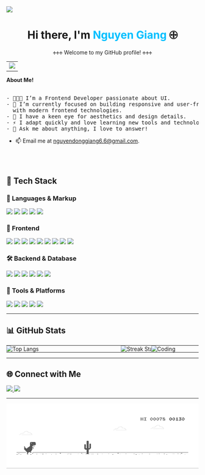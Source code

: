 <img src="https://user-images.githubusercontent.com/73097560/115834477-dbab4500-a447-11eb-908a-139a6edaec5c.gif">

<h1 align="center">Hi there, I'm <span style="color:#00BFFF">Nguyen Giang</span> 🕀</h1>
<p align="center">🕂🕂🕂 Welcome to my GitHub profile! 🕂🕂🕂</p>

<p>
  <table>
  <tr>
    <td>
      <img src="https://media.giphy.com/media/LmNwrBhejkK9EFP504/giphy.gif" width="230" />
    </td>
  </tr>
</table>

  <strong>About Me!</strong><br><br>
  <pre>
- 👨🏽‍💻 I’m a Frontend Developer passionate about UI.
- 🌱 I’m currently focused on building responsive and user-friendly web interfaces
  with modern frontend technologies.
- 👀 I have a keen eye for aesthetics and design details.
- ⚡ I adapt quickly and love learning new tools and technologies fast.
- 💬 Ask me about anything, I love to answer!
</pre>

  - 📫 Email me at <a href="mailto:nguyendonggiang6.6@gmail.com">nguyendonggiang6.6@gmail.com</a>.
</p>

<br />
<br />


## 🚀 Tech Stack

### 🧠 Languages & Markup
<p>
  <img src="https://img.shields.io/badge/Java-%23ED8B00.svg?style=for-the-badge&logo=openjdk&logoColor=white"/>
  <img src="https://img.shields.io/badge/TypeScript-%23007ACC.svg?style=for-the-badge&logo=typescript&logoColor=white"/>
  <img src="https://img.shields.io/badge/HTML5-%23E34F26.svg?style=for-the-badge&logo=html5&logoColor=white"/>
  <img src="https://img.shields.io/badge/CSS3-%231572B6.svg?style=for-the-badge&logo=css3&logoColor=white"/>
  <img src="https://img.shields.io/badge/JavaScript-%23F7DF1E.svg?style=for-the-badge&logo=javascript&logoColor=black"/>
</p>

### 🎨 Frontend
<p>
  <img src="https://img.shields.io/badge/Next.js-%23000000.svg?style=for-the-badge&logo=next.js&logoColor=white"/>
  <img src="https://img.shields.io/badge/React-%2361DAFB.svg?style=for-the-badge&logo=react&logoColor=black"/>
  <img src="https://img.shields.io/badge/TailwindCSS-%2338B2AC.svg?style=for-the-badge&logo=tailwind-css&logoColor=white"/>
  <img src="https://img.shields.io/badge/MUI-%230081CB.svg?style=for-the-badge&logo=mui&logoColor=white"/>
  <img src="https://img.shields.io/badge/shadcn/ui-%23000000.svg?style=for-the-badge&logo=vercel&logoColor=white"/>
  <img src="https://img.shields.io/badge/Bootstrap-%238511FA.svg?style=for-the-badge&logo=bootstrap&logoColor=white"/>
  <img src="https://img.shields.io/badge/Three.js-black?style=for-the-badge&logo=three.js&logoColor=white"/>
  <img src="https://img.shields.io/badge/React%20Hook%20Form-EC5990.svg?style=for-the-badge&logo=reacthookform&logoColor=white"/>
  <img src="https://img.shields.io/badge/React%20Router-CA4245.svg?style=for-the-badge&logo=react-router&logoColor=white"/>
</p>

### 🛠️ Backend & Database
<p>
  <img src="https://img.shields.io/badge/NestJS-E0234E.svg?style=for-the-badge&logo=nestjs&logoColor=white"/>
  <img src="https://img.shields.io/badge/Node.js-339933.svg?style=for-the-badge&logo=node.js&logoColor=white"/>
  <img src="https://img.shields.io/badge/Express.js-404D59.svg?style=for-the-badge&logo=express&logoColor=white"/>
  <img src="https://img.shields.io/badge/MongoDB-47A248.svg?style=for-the-badge&logo=mongodb&logoColor=white"/>
  <img src="https://img.shields.io/badge/PostgreSQL-336791.svg?style=for-the-badge&logo=postgresql&logoColor=white"/>
  <img src="https://img.shields.io/badge/SQL%20Server-CC2927.svg?style=for-the-badge&logo=microsoft-sql-server&logoColor=white"/>
</p>

### 🧰 Tools & Platforms
<p>
  <img src="https://img.shields.io/badge/Git-F05033.svg?style=for-the-badge&logo=git&logoColor=white"/>
  <img src="https://img.shields.io/badge/Figma-F24E1E.svg?style=for-the-badge&logo=figma&logoColor=white"/>
  <img src="https://img.shields.io/badge/Jira-0052CC.svg?style=for-the-badge&logo=jira&logoColor=white"/>
  <img src="https://img.shields.io/badge/Docker-0db7ed.svg?style=for-the-badge&logo=docker&logoColor=white"/>
  <img src="https://img.shields.io/badge/Postman-FF6C37.svg?style=for-the-badge&logo=postman&logoColor=white"/>
</p>

---

## 📊 GitHub Stats

<table style="border-collapse: collapse; width: 100%;">
  <tr style="white-space: nowrap;">
    <td style="padding: 0; vertical-align: middle;">
      <img src="https://github-readme-stats.vercel.app/api/top-langs?username=anii693&show_icons=true&theme=dark&locale=en&layout=compact" alt="Top Langs" width="300" style="display: inline-block;" />
    </td>
    <td style="padding: 0; vertical-align: middle;">
      <img src="https://github-readme-streak-stats.herokuapp.com?user=anii693&theme=dark&hide_border=true" alt="Streak Stats" style="display: inline-block;" />
    </td>
    <td style="padding: 0; vertical-align: middle;">
      <img alt="Coding" width="200" src="https://cdn.dribbble.com/users/1277312/screenshots/14733298/media/39b1045e593737587dd60e42c8422d1f.gif" style="display: inline-block;" />
    </td>
  </tr>
</table>



---

## 🌐 Connect with Me

<p align="left">
  <a href="https://www.facebook.com/nguyen.giang.76784">
    <img src="https://img.shields.io/badge/Facebook-1877F2?style=for-the-badge&logo=facebook&logoColor=white"/>
  </a>
  <a href="https://www.instagram.com/im_dnilb/">
    <img src="https://img.shields.io/badge/Instagram-E4405F?style=for-the-badge&logo=instagram&logoColor=white"/>
  </a>
</p>

---

<p align="center">
  <img src="https://raw.githubusercontent.com/sanket9006/sanket9006/master/dino.gif" alt="dino" />
</p>
